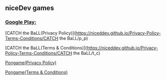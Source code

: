 ## niceDev games

### [Google Play:](https://play.google.com/store/apps/dev?id=4689293608076356158)

[CATCH the BaLL(Privacy Policy)](https://niceddev.github.io/Privacy-Policy-Terms-Conditions/CATCH the BaLL/p_p)

[CATCH the BaLL(Terms & Conditions)](https://niceddev.github.io/Privacy-Policy-Terms-Conditions/CATCH the BaLL/t_c)

[Pongame(Privacy Policy)](https://niceddev.github.io/Privacy-Policy-Terms-Conditions/Pongame/privacy_policy)

[Pongame(Terms & Conditions)](https://niceddev.github.io/Privacy-Policy-Terms-Conditions/Pongame/terms_and_conditions.html)

```markdown

```
